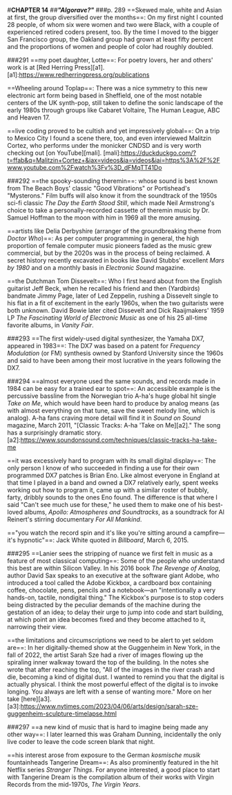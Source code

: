 #**CHAPTER 14**
##***"Algorave?"***
###p. 289
==Skewed male, white and Asian at first, the group diversified
over the months==:
On my first night I counted 28 people, of whom six were women and two were Black, with a couple of experienced retired
coders present, too. By the time I moved to the bigger San Francisco
group, the Oakland group had grown at least fifty percent and the
proportions of women and people of color had roughly doubled.

###291
==my poet daughter, Lotte==:
For poetry lovers, her and others' work is at [Red
Herring Press][a1].
[a1]:https://www.redherringpress.org/publications

==Wheeling around Toplap==:
There was a nice symmetry to this new
electronic art form being based in Sheffield, one of the most notable
centers of the UK synth-pop, still taken to define the sonic landscape
of the early 1980s through groups like Cabaret Voltaire, The Human
League, ABC and Heaven 17.

==live coding proved to be cultish and yet impressively global==:
On a trip to Mexico City I found a scene there, too, and even
interviewed Malitzin Cortez, who performs under the monicker CNDSD and
is very worth checking out [on YouTube][mali].
[mali]:https://duckduckgo.com/?t=ffab&q=Malitzin+Cortez+&iax=videos&ia=videos&iai=https%3A%2F%2Fwww.youtube.com%2Fwatch%3Fv%3D_dFMqTT41Do

###292
==the spooky-sounding theremin==:
whose sound is best known from The Beach Boys' classic "Good Vibrations" or Portishead's "Mysterons."
Film buffs will also know it from the soundtrack of the 1950s sci-fi
classic *The Day the Earth Stood Still*, which made Neil Armstrong's
choice to take a personally-recorded cassette of theremin music by Dr.
Samuel Hoffman to the moon with him in 1969 all the more amusing.

==artists like Delia Derbyshire (arranger of the groundbreaking
theme from *Doctor Who*)==:
As per computer programming in general, the high proportion of female computer music pioneers faded as the music
grew commercial, but by the 2020s was in the process of being reclaimed.
A secret history recently excavated in books like David Stubbs'
excellent *Mars by 1980* and on a monthly basis in *Electronic Sound*
magazine.

==the Dutchman Tom Dissevelt==:
Who I first heard about from the English guitarist Jeff Beck, when he recalled his friend and then
(Yardbirds) bandmate Jimmy Page, later of Led Zeppelin, rushing a
Dissevelt single to his flat in a fit of excitement in the early
1960s, when the two guitarists were both unknown. David Bowie
later cited Dissevelt and Dick Raaijmakers' 1959 LP *The Fascinating
World of Electronic Music* as one of his 25 all-time favorite albums, in
*Vanity Fair*.

###293
==The first widely-used digital synthesizer, the Yamaha DX7,
appeared in 1983==:
The DX7 was based on a patent for *Frequency
Modulation* (or FM) synthesis owned by Stanford University since the
1960s and said to have been among their most lucrative in the years
following the DX7.

###294
==almost everyone used the same sounds, and records made in 1984
can be easy for a trained ear to spot==:
An accessible example is the percussive bassline from the Norwegian trio A-ha's huge global hit
single *Take on Me*, which would have been hard to produce by analog
means (as with almost everything on that tune, save the sweet melody
line, which is analog). A-ha fans craving more detail will find it in *Sound on
Sound* magazine, March 2011, "[Classic Tracks: A-ha 'Take on Me][a2]." The song has a surprisingly dramatic story.
[a2]:https://www.soundonsound.com/techniques/classic-tracks-ha-take-me

==it was excessively hard to program with its small digital
display==:
The only person I know of who succeeded in finding a use for
their own programmed DX7 patches is Brian Eno. Like almost everyone in
England at that time I played in a band and owned a DX7 relatively
early, spent weeks working out how to program it, came up with a similar
roster of bubbly, farty, dribbly sounds to the ones Eno found. The
difference is that where I said "Can't see much use for these," he used them to make one of his best-loved albums, *Apollo:
Atmospheres and Soundtracks*, as a soundtrack for Al Reinert's stirring
documentary *For All Mankind*.

=="you watch the record spin and it's like you're sitting around a campfire—it's hypnotic"==:
Jack White quoted in *Billboard*, March 6, 2015.

###295
==Lanier sees the stripping of nuance we first felt in music as a
feature of most classical computing==:
Some of the people who understand this best are within Silicon Valley. In his 2016 book *The Revenge of
Analog*, author David Sax speaks to an executive at the software giant
Adobe, who introduced a tool called the Adobe Kickbox, a cardboard box
containing coffee, chocolate, pens, pencils and a notebook—an
"intentionally a very hands-on, tactile, nondigital thing." The
Kickbox's purpose is to stop coders being distracted by the peculiar
demands of the machine during the gestation of an idea; to delay their
urge to jump into code and start building, at which point an idea
becomes fixed and they become attached to it, narrowing their view.

==the limitations and circumscriptions we need to be alert to yet
seldom are==:
In her digitally-themed show at the Guggenheim in New York, in the fall
of 2022, the artist Sarah Sze had a river of images flowing up the
spiraling inner walkway toward the top of the building. In the notes she
wrote that after reaching the top, "All of the images in the river crash
and die, becoming a kind of digital dust. I wanted to remind you that
the digital is actually physical. I think the most powerful effect of
the digital is to invoke longing. You always are left with a sense of
wanting more." More on her take [here][a3].
[a3]:https://www.nytimes.com/2023/04/06/arts/design/sarah-sze-guggenheim-sculpture-timelapse.html

###297
==a new kind of music that is hard to imagine being made any
other way==:
I later learned this was Graham Dunning, incidentally the
only live coder to leave the code screen blank that night.

==his interest arose from exposure to the German *kosmische
musik* fountainheads Tangerine Dream==:
As also prominently featured in the hit Netflix series
*Stranger Things*. For anyone interested, a good place to start with Tangerine Dream is the compilation album of their
works with Virgin Records from the mid-1970s, *The Virgin Years*.
